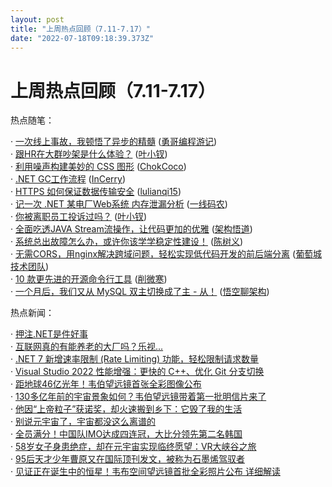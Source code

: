 ```yaml
---
layout: post
title: "上周热点回顾（7.11-7.17）"
date: "2022-07-18T09:18:39.373Z"
---
```

上周热点回顾（7.11-7.17）
=================

热点随笔：

· [一次线上事故，我顿悟了异步的精髓](https://www.cnblogs.com/makemylife/archive/2022/07/11/16462866.html) ([勇哥编程游记](https://www.cnblogs.com/makemylife/))  
· [跟HR在大群吵架是什么体验？](https://www.cnblogs.com/yexiaochai/archive/2022/07/12/16469573.html) ([叶小钗](https://www.cnblogs.com/yexiaochai/))  
· [利用噪声构建美妙的 CSS 图形](https://www.cnblogs.com/coco1s/archive/2022/07/13/16472985.html) ([ChokCoco](https://www.cnblogs.com/coco1s/))  
· [.NET GC工作流程](https://www.cnblogs.com/InCerry/archive/2022/07/11/dotnet-gc-workflow-1.html) ([InCerry](https://www.cnblogs.com/InCerry/))  
· [HTTPS 如何保证数据传输安全](https://www.cnblogs.com/lulianqi/archive/2022/07/14/16476166.html) ([lulianqi15](https://www.cnblogs.com/lulianqi/))  
· [记一次 .NET 某电厂Web系统 内存泄漏分析](https://www.cnblogs.com/huangxincheng/archive/2022/07/14/16476232.html) ([一线码农](https://www.cnblogs.com/huangxincheng/))  
· [你被离职员工投诉过吗？](https://www.cnblogs.com/yexiaochai/archive/2022/07/11/16465960.html) ([叶小钗](https://www.cnblogs.com/yexiaochai/))  
· [全面吃透JAVA Stream流操作，让代码更加的优雅](https://www.cnblogs.com/softwarearch/archive/2022/07/11/16466235.html) ([架构悟道](https://www.cnblogs.com/softwarearch/))  
· [系统总出故障怎么办，或许你该学学稳定性建设！](https://www.cnblogs.com/chanshuyi/archive/2022/07/13/how-to-build-the-stable-system.html) ([陈树义](https://www.cnblogs.com/chanshuyi/))  
· [无需CORS，用nginx解决跨域问题，轻松实现低代码开发的前后端分离](https://www.cnblogs.com/powertoolsteam/archive/2022/07/15/16481518.html) ([葡萄城技术团队](https://www.cnblogs.com/powertoolsteam/))  
· [10 款更先进的开源命令行工具](https://www.cnblogs.com/xueweihan/archive/2022/07/13/16472506.html) ([削微寒](https://www.cnblogs.com/xueweihan/))  
· [一个月后，我们又从 MySQL 双主切换成了主 - 从！](https://www.cnblogs.com/jackson0714/archive/2022/07/11/16467547.html) ([悟空聊架构](https://www.cnblogs.com/jackson0714/))

热点新闻：

· [押注.NET是件好事](https://news.cnblogs.com/n/724494/)  
· [互联网真的有能养老的大厂吗？乐视...](https://news.cnblogs.com/n/724354/)  
· [.NET 7 新增速率限制 (Rate Limiting) 功能，轻松限制请求数量](https://news.cnblogs.com/n/724707/)  
· [Visual Studio 2022 性能增强：更快的 C++、优化 Git 分支切换](https://news.cnblogs.com/n/724575/)  
· [距地球46亿光年！韦伯望远镜首张全彩图像公布](https://news.cnblogs.com/n/724443/)  
· [130多亿年前的宇宙景象如何？韦伯望远镜带着第一批明信片来了](https://news.cnblogs.com/n/724582/)  
· [他因“上帝粒子”获诺奖，却火速搬到乡下：它毁了我的生活](https://news.cnblogs.com/n/724448/)  
· [别说元宇宙了，宇宙都没这么离谱的](https://news.cnblogs.com/n/724542/)  
· [全员满分！中国队IMO达成四连冠，大比分领先第二名韩国](https://news.cnblogs.com/n/724738/)  
· [58岁女子身患绝症，却在元宇宙实现临终愿望：VR大峡谷之旅](https://news.cnblogs.com/n/724415/)  
· [95后天才少年曹原又在国际顶刊发文，被称为石墨烯驾驭者](https://news.cnblogs.com/n/724550/)  
· [见证正在诞生中的恒星！韦布空间望远镜首批全彩照片公布 详细解读](https://news.cnblogs.com/n/724515/)